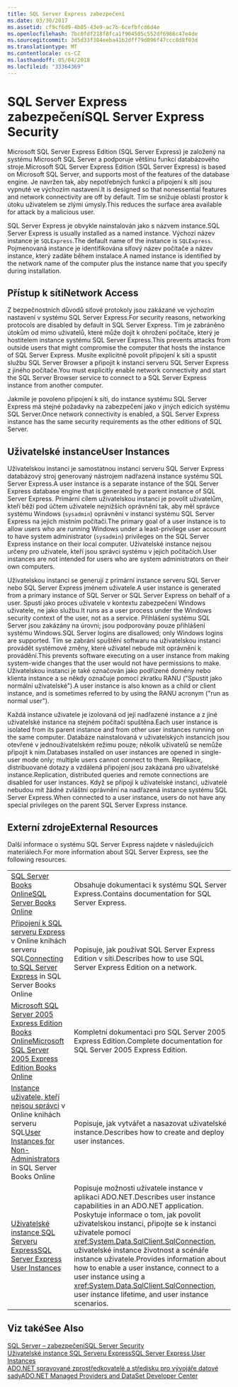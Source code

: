 ```yaml
---
title: SQL Server Express zabezpečení
ms.date: 03/30/2017
ms.assetid: cf9cf6d9-4b05-43e9-ac7b-6cefbfcd6d4e
ms.openlocfilehash: 7bc0fdf218f8fca1f904505c552df6986c47e4de
ms.sourcegitcommit: 3d5d33f384eeba41b2dff79d096f47ccc8d8f03d
ms.translationtype: MT
ms.contentlocale: cs-CZ
ms.lasthandoff: 05/04/2018
ms.locfileid: "33364369"
---
```

# <a name="sql-server-express-security"></a><span data-ttu-id="98cfd-102">SQL Server Express zabezpečení</span><span class="sxs-lookup"><span data-stu-id="98cfd-102">SQL Server Express Security</span></span>
<span data-ttu-id="98cfd-103">Microsoft SQL Server Express Edition (SQL Server Express) je založený na systému Microsoft SQL Server a podporuje většinu funkcí databázového stroje.</span><span class="sxs-lookup"><span data-stu-id="98cfd-103">Microsoft SQL Server Express Edition (SQL Server Express) is based on Microsoft SQL Server, and supports most of the features of the database engine.</span></span> <span data-ttu-id="98cfd-104">Je navržen tak, aby nepotřebných funkcí a připojení k síti jsou vypnuté ve výchozím nastavení.</span><span class="sxs-lookup"><span data-stu-id="98cfd-104">It is designed so that nonessential features and network connectivity are off by default.</span></span> <span data-ttu-id="98cfd-105">Tím se snižuje oblasti prostor k útoku uživatelem se zlými úmysly.</span><span class="sxs-lookup"><span data-stu-id="98cfd-105">This reduces the surface area available for attack by a malicious user.</span></span>  
  
 <span data-ttu-id="98cfd-106">SQL Server Express je obvykle nainstalován jako s názvem instance.</span><span class="sxs-lookup"><span data-stu-id="98cfd-106">SQL Server Express is usually installed as a named instance.</span></span> <span data-ttu-id="98cfd-107">Výchozí název instance je `SQLExpress`.</span><span class="sxs-lookup"><span data-stu-id="98cfd-107">The default name of the instance is `SQLExpress`.</span></span> <span data-ttu-id="98cfd-108">Pojmenovaná instance je identifikována síťový název počítače a název instance, který zadáte během instalace.</span><span class="sxs-lookup"><span data-stu-id="98cfd-108">A named instance is identified by the network name of the computer plus the instance name that you specify during installation.</span></span>  
  
## <a name="network-access"></a><span data-ttu-id="98cfd-109">Přístup k síti</span><span class="sxs-lookup"><span data-stu-id="98cfd-109">Network Access</span></span>  
 <span data-ttu-id="98cfd-110">Z bezpečnostních důvodů síťové protokoly jsou zakázané ve výchozím nastavení v systému SQL Server Express.</span><span class="sxs-lookup"><span data-stu-id="98cfd-110">For security reasons, networking protocols are disabled by default in SQL Server Express.</span></span> <span data-ttu-id="98cfd-111">Tím je zabráněno útokům od mimo uživatelů, které může dojít k ohrožení počítače, který je hostitelem instance systému SQL Server Express.</span><span class="sxs-lookup"><span data-stu-id="98cfd-111">This prevents attacks from outside users that might compromise the computer that hosts the instance of SQL Server Express.</span></span> <span data-ttu-id="98cfd-112">Musíte explicitně povolit připojení k síti a spustit službu SQL Server Browser a připojit k instanci serveru SQL Server Express z jiného počítače.</span><span class="sxs-lookup"><span data-stu-id="98cfd-112">You must explicitly enable network connectivity and start the SQL Server Browser service to connect to a SQL Server Express instance from another computer.</span></span>  
  
 <span data-ttu-id="98cfd-113">Jakmile je povoleno připojení k síti, do instance systému SQL Server Express má stejné požadavky na zabezpečení jako v jiných edicích systému SQL Server.</span><span class="sxs-lookup"><span data-stu-id="98cfd-113">Once network connectivity is enabled, a SQL Server Express instance has the same security requirements as the other editions of SQL Server.</span></span>  
  
## <a name="user-instances"></a><span data-ttu-id="98cfd-114">Uživatelské instance</span><span class="sxs-lookup"><span data-stu-id="98cfd-114">User Instances</span></span>  
 <span data-ttu-id="98cfd-115">Uživatelskou instanci je samostatnou instanci serveru SQL Server Express databázový stroj generovaný nástrojem nadřazená instance systému SQL Server Express.</span><span class="sxs-lookup"><span data-stu-id="98cfd-115">A user instance is a separate instance of the SQL Server Express database engine that is generated by a parent instance of SQL Server Express.</span></span> <span data-ttu-id="98cfd-116">Primární cílem uživatelskou instanci je povolit uživatelům, kteří běží pod účtem uživatele nejnižších oprávnění tak, aby měl správce systému Windows (`sysadmin`) oprávnění v instanci systému SQL Server Express na jejich místním počítači.</span><span class="sxs-lookup"><span data-stu-id="98cfd-116">The primary goal of a user instance is to allow users who are running Windows under a least-privilege user account to have system administrator (`sysadmin`) privileges on the SQL Server Express instance on their local computer.</span></span> <span data-ttu-id="98cfd-117">Uživatelské instance nejsou určeny pro uživatele, kteří jsou správci systému v jejich počítačích.</span><span class="sxs-lookup"><span data-stu-id="98cfd-117">User instances are not intended for users who are system administrators on their own computers.</span></span>  
  
 <span data-ttu-id="98cfd-118">Uživatelskou instanci se generují z primární instance serveru SQL Server nebo SQL Server Express jménem uživatele.</span><span class="sxs-lookup"><span data-stu-id="98cfd-118">A user instance is generated from a primary instance of SQL Server or SQL Server Express on behalf of a user.</span></span> <span data-ttu-id="98cfd-119">Spustí jako proces uživatele v kontextu zabezpečení Windows uživatele, ne jako službu.</span><span class="sxs-lookup"><span data-stu-id="98cfd-119">It runs as a user process under the Windows security context of the user, not as a service.</span></span> <span data-ttu-id="98cfd-120">Přihlášení systému SQL Server jsou zakázány na úrovni; jsou podporovány pouze přihlášení systému Windows.</span><span class="sxs-lookup"><span data-stu-id="98cfd-120">SQL Server logins are disallowed; only Windows logins are supported.</span></span> <span data-ttu-id="98cfd-121">Tím se zabrání spuštění softwaru na uživatelskou instanci provádět systémové změny, které uživatel nebude mít oprávnění k provádění.</span><span class="sxs-lookup"><span data-stu-id="98cfd-121">This prevents software executing on a user instance from making system-wide changes that the user would not have permissions to make.</span></span> <span data-ttu-id="98cfd-122">Uživatelskou instanci je také označován jako podřízené domény nebo klienta instance a se někdy označuje pomocí zkratku RANU ("Spustit jako normální uživatelské").</span><span class="sxs-lookup"><span data-stu-id="98cfd-122">A user instance is also known as a child or client instance, and is sometimes referred to by using the RANU acronym ("run as normal user").</span></span>  
  
 <span data-ttu-id="98cfd-123">Každá instance uživatele je izolovaná od její nadřazené instance a z jiné uživatelské instance na stejném počítači spuštěna.</span><span class="sxs-lookup"><span data-stu-id="98cfd-123">Each user instance is isolated from its parent instance and from other user instances running on the same computer.</span></span> <span data-ttu-id="98cfd-124">Databáze nainstalovaná v uživatelských instancích jsou otevřené v jednouživatelském režimu pouze; několik uživatelů se nemůže připojit k nim.</span><span class="sxs-lookup"><span data-stu-id="98cfd-124">Databases installed on user instances are opened in single-user mode only; multiple users cannot connect to them.</span></span> <span data-ttu-id="98cfd-125">Replikace, distribuované dotazy a vzdálená připojení jsou zakázaná pro uživatelské instance.</span><span class="sxs-lookup"><span data-stu-id="98cfd-125">Replication, distributed queries and remote connections are disabled for user instances.</span></span> <span data-ttu-id="98cfd-126">Když se připojí k uživatelské instanci, uživatelé nebudou mít žádné zvláštní oprávnění na nadřazená instance systému SQL Server Express.</span><span class="sxs-lookup"><span data-stu-id="98cfd-126">When connected to a user instance, users do not have any special privileges on the parent SQL Server Express instance.</span></span>  
  
## <a name="external-resources"></a><span data-ttu-id="98cfd-127">Externí zdroje</span><span class="sxs-lookup"><span data-stu-id="98cfd-127">External Resources</span></span>  
 <span data-ttu-id="98cfd-128">Další informace o systému SQL Server Express najdete v následujících materiálech.</span><span class="sxs-lookup"><span data-stu-id="98cfd-128">For more information about SQL Server Express, see the following resources.</span></span>  
  
|||  
|-|-|  
|[<span data-ttu-id="98cfd-129">SQL Server Books Online</span><span class="sxs-lookup"><span data-stu-id="98cfd-129">SQL Server Books Online</span></span>](http://msdn.microsoft.com/library/bb543165.aspx)|<span data-ttu-id="98cfd-130">Obsahuje dokumentaci k systému SQL Server Express.</span><span class="sxs-lookup"><span data-stu-id="98cfd-130">Contains documentation for SQL Server Express.</span></span>|  
|<span data-ttu-id="98cfd-131">[Připojení k SQL serveru Express](http://msdn.microsoft.com/library/ms165679.aspx) v Online knihách serveru SQL</span><span class="sxs-lookup"><span data-stu-id="98cfd-131">[Connecting to SQL Server Express](http://msdn.microsoft.com/library/ms165679.aspx) in SQL Server Books Online</span></span>|<span data-ttu-id="98cfd-132">Popisuje, jak používat SQL Server Express Edition v síti.</span><span class="sxs-lookup"><span data-stu-id="98cfd-132">Describes how to use SQL Server Express Edition on a network.</span></span>|  
|[<span data-ttu-id="98cfd-133">Microsoft SQL Server 2005 Express Edition Books Online</span><span class="sxs-lookup"><span data-stu-id="98cfd-133">Microsoft SQL Server 2005 Express Edition Books Online</span></span>](http://msdn.microsoft.com/library/ms165706.aspx)|<span data-ttu-id="98cfd-134">Kompletní dokumentaci pro SQL Server 2005 Express Edition.</span><span class="sxs-lookup"><span data-stu-id="98cfd-134">Complete documentation for SQL Server 2005 Express Edition.</span></span>|  
|<span data-ttu-id="98cfd-135">[Instance uživatele, kteří nejsou správci](http://msdn.microsoft.com/library/ms143684.aspx) v Online knihách serveru SQL</span><span class="sxs-lookup"><span data-stu-id="98cfd-135">[User Instances for Non-Administrators](http://msdn.microsoft.com/library/ms143684.aspx) in SQL Server Books Online</span></span>|<span data-ttu-id="98cfd-136">Popisuje, jak vytvářet a nasazovat uživatelské instance.</span><span class="sxs-lookup"><span data-stu-id="98cfd-136">Describes how to create and deploy user instances.</span></span>|  
|[<span data-ttu-id="98cfd-137">Uživatelské instance SQL Serveru Express</span><span class="sxs-lookup"><span data-stu-id="98cfd-137">SQL Server Express User Instances</span></span>](../../../../../docs/framework/data/adonet/sql/sql-server-express-user-instances.md)|<span data-ttu-id="98cfd-138">Popisuje možnosti uživatele instance v aplikaci ADO.NET.</span><span class="sxs-lookup"><span data-stu-id="98cfd-138">Describes user instance capabilities in an ADO.NET application.</span></span> <span data-ttu-id="98cfd-139">Poskytuje informace o tom, jak povolit uživatelskou instanci, připojte se k instanci uživatele pomocí <xref:System.Data.SqlClient.SqlConnection>, uživatelské instance životnost a scénáře instance uživatele.</span><span class="sxs-lookup"><span data-stu-id="98cfd-139">Provides information about how to enable a user instance, connect to a user instance using a <xref:System.Data.SqlClient.SqlConnection>, user instance lifetime, and user instance scenarios.</span></span>|  
  
## <a name="see-also"></a><span data-ttu-id="98cfd-140">Viz také</span><span class="sxs-lookup"><span data-stu-id="98cfd-140">See Also</span></span>  
 [<span data-ttu-id="98cfd-141">SQL Server – zabezpečení</span><span class="sxs-lookup"><span data-stu-id="98cfd-141">SQL Server Security</span></span>](../../../../../docs/framework/data/adonet/sql/sql-server-security.md)  
 [<span data-ttu-id="98cfd-142">Uživatelské instance SQL Serveru Express</span><span class="sxs-lookup"><span data-stu-id="98cfd-142">SQL Server Express User Instances</span></span>](../../../../../docs/framework/data/adonet/sql/sql-server-express-user-instances.md)  
 [<span data-ttu-id="98cfd-143">ADO.NET spravované zprostředkovatelé a středisku pro vývojáře datové sady</span><span class="sxs-lookup"><span data-stu-id="98cfd-143">ADO.NET Managed Providers and DataSet Developer Center</span></span>](http://go.microsoft.com/fwlink/?LinkId=217917)

